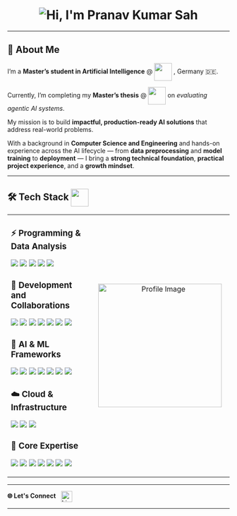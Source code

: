 <h1 align="center">
  <img src="https://readme-typing-svg.demolab.com?font=Fira+Code&size=35&weight=700&duration=3000&pause=500&color=000000&center=true&vCenter=true&height=80&width=600&repeat=true&lines=%F0%9F%91%8B+Hi,+I'm+Pranav+Kumar+Sah" 
       alt="Hi, I'm Pranav Kumar Sah" />
</h1>

---

## 🚀 About Me

I’m a **Master’s student in Artificial Intelligence** @ 
<img src="https://upload.wikimedia.org/wikipedia/commons/2/21/Thws-logo_English.png" 
     style="vertical-align:middle; height:40px;" /> , Germany 🇩🇪.  

Currently, I’m completing my **Master’s thesis** @ 
<img src="https://upload.wikimedia.org/wikipedia/commons/6/63/Databricks_Logo.png" 
     style="vertical-align:middle; height:40px;" /> on *evaluating agentic AI systems*.  

My mission is to build **impactful, production-ready AI solutions** that address real-world problems.

With a background in **Computer Science and Engineering** and hands-on experience across the AI lifecycle — from **data preprocessing** and **model training** to **deployment** — I bring a **strong technical foundation**, **practical project experience**, and a **growth mindset**.

---

## 🛠️ Tech Stack <img src="https://media.giphy.com/media/QTfX9Ejfra3ZmNxh6B/giphy.gif" width="40" align="center"/>

<table>
<tr>
<td>
  
  ### ⚡ Programming & Data Analysis
  <p>
    <img src="https://img.shields.io/badge/Python-3776AB?style=for-the-badge&logo=python&logoColor=white"/>
    <img src="https://img.shields.io/badge/Numpy-013243?style=for-the-badge&logo=numpy&logoColor=white"/>
    <img src="https://img.shields.io/badge/Pandas-150458?style=for-the-badge&logo=pandas&logoColor=white"/>
    <img src="https://img.shields.io/badge/Matplotlib-ffdd54?style=for-the-badge&logo=matplotlib&logoColor=black"/>
    <img src="https://img.shields.io/badge/Seaborn-4C8CBF?style=for-the-badge&logoColor=white"/>
  </p>

  ### 🧰 Development and Collaborations
  <p>
    <img src="https://img.shields.io/badge/VS_Code-007ACC?style=for-the-badge&logo=visual-studio-code&logoColor=white"/>
    <img src="https://img.shields.io/badge/Google_Colab-F9AB00?style=for-the-badge&logo=google-colab&logoColor=white"/>
    <img src="https://img.shields.io/badge/Jupyter-F37626?style=for-the-badge&logo=jupyter&logoColor=white"/>
    <img src="https://img.shields.io/badge/Git-F05032?style=for-the-badge&logo=git&logoColor=white"/>
    <img src="https://img.shields.io/badge/GitHub-181717?style=for-the-badge&logo=github&logoColor=white"/>
    <img src="https://img.shields.io/badge/Streamlit-FF4B4B?style=for-the-badge&logo=streamlit&logoColor=white"/>
    <img src="https://img.shields.io/badge/Ollama-000000?style=for-the-badge&logo=ollama&logoColor=white"/>
  </p>

  ### 🤖 AI & ML Frameworks
  <p>
    <img src="https://img.shields.io/badge/PyTorch-EE4C2C?style=for-the-badge&logo=pytorch&logoColor=white"/>
    <img src="https://img.shields.io/badge/LangChain-000000?style=for-the-badge&logo=langchain&logoColor=white"/>
    <img src="https://img.shields.io/badge/LangGraph-008CFF?style=for-the-badge&logoColor=white"/>
    <img src="https://img.shields.io/badge/TensorFlow-FF6F00?style=for-the-badge&logo=tensorflow&logoColor=white"/>
    <img src="https://img.shields.io/badge/Keras-D00000?style=for-the-badge&logo=keras&logoColor=white"/>
    <img src="https://img.shields.io/badge/Scikit--Learn-F7931E?style=for-the-badge&logo=scikit-learn&logoColor=white"/>
    <img src="https://img.shields.io/badge/HuggingFace-FFD100?style=for-the-badge&logo=huggingface&logoColor=black"/>
  </p>

  ### ☁️ Cloud & Infrastructure
  <p>
    <img src="https://img.shields.io/badge/Docker-2496ED?style=for-the-badge&logo=docker&logoColor=white"/>
    <img src="https://img.shields.io/badge/PostgreSQL-336791?style=for-the-badge&logo=postgresql&logoColor=white"/>
    <img src="https://img.shields.io/badge/Azure-0089D6?style=for-the-badge&logo=microsoft-azure&logoColor=white"/>
  </p>
  
  ### 🧠 Core Expertise
  <p>
    <img src="https://img.shields.io/badge/Machine_Learning-00A86B?style=for-the-badge"/>
    <img src="https://img.shields.io/badge/Deep_Learning-FF6F00?style=for-the-badge"/>
    <img src="https://img.shields.io/badge/Computer_Vision-1572B6?style=for-the-badge"/>
    <img src="https://img.shields.io/badge/LLMs-7B68EE?style=for-the-badge"/>
    <img src="https://img.shields.io/badge/Generative_AI-7B68EE?style=for-the-badge"/>
    <img src="https://img.shields.io/badge/Agentic_AI_Systems-FFB703?style=for-the-badge"/>
      <img src="https://img.shields.io/badge/API_Integration-0A66C2?style=for-the-badge"/>
  </p>


</td>
<td align="center" width="300px">
  <img src="https://thumb.r2.moele.me/t/31300/31290216/a-0072.jpg" width="280px" alt="Profile Image"/>
</td>
</tr>
</table>




---

<p>
  <strong>🌐 Let's Connect</strong> &nbsp;
  <a href="https://www.linkedin.com/in/sah-pranav" target="_blank">
    <img src="https://cdn-icons-png.flaticon.com/512/174/174857.png" 
         alt="LinkedIn" width="25" style="vertical-align:middle;"/>
  </a>
</p>


---

